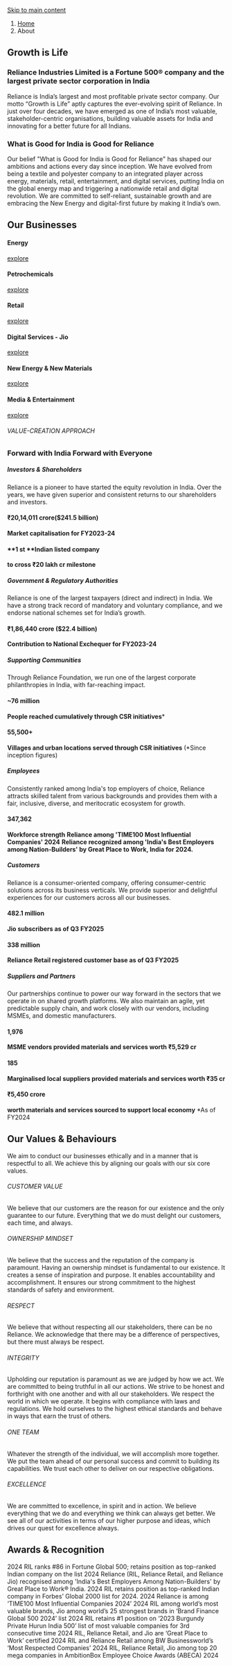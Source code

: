 [ Skip to main content ](https://www.ril.com/<#main-navigation>)
  1. [Home](https://www.ril.com/</>)
  2. About 


##  Growth is Life 
### Reliance Industries Limited is a Fortune 500® company and the largest private sector corporation in India
Reliance is India’s largest and most profitable private sector company. Our motto “Growth is Life” aptly captures the ever-evolving spirit of Reliance. In just over four decades, we have emerged as one of India’s most valuable, stakeholder-centric organisations, building valuable assets for India and innovating for a better future for all Indians.
###  What is Good for India is Good for Reliance 
Our belief "What is Good for India is Good for Reliance" has shaped our ambitions and actions every day since inception. We have evolved from being a textile and polyester company to an integrated player across energy, materials, retail, entertainment, and digital services, putting India on the global energy map and triggering a nationwide retail and digital revolution.
We are committed to self-reliant, sustainable growth and are embracing the New Energy and digital-first future by making it India’s own.
##  Our Businesses 
####  Energy 
[explore](https://www.ril.com/</businesses/energy>)
####  Petrochemicals 
[explore](https://www.ril.com/</businesses/petrochemicals>)
####  Retail 
[explore](https://www.ril.com/</businesses/retail>)
####  Digital Services - Jio 
[explore](https://www.ril.com/</businesses/digital-services-jio>)
####  New Energy & New Materials 
[explore](https://www.ril.com/</businesses/new-energy-materials>)
####  Media & Entertainment 
[explore](https://www.ril.com/</businesses/media-entertainment>)
######  VALUE-CREATION APPROACH 
### Forward with India Forward with Everyone
#####  Investors & Shareholders 
Reliance is a pioneer to have started the equity revolution in India. Over the years, we have given superior and consistent returns to our shareholders and investors.
#### ₹20,14,011 crore($241.5 billion)
**Market capitalisation for FY2023-24**
#### **1 st **Indian listed company
**to cross ₹20 lakh cr milestone**
#####  Government & Regulatory Authorities 
Reliance is one of the largest taxpayers (direct and indirect) in India. We have a strong track record of mandatory and voluntary compliance, and we endorse national schemes set for India’s growth.
#### ₹1,86,440 crore ($22.4 billion)
**Contribution to National Exchequer for FY2023-24**
#####  Supporting Communities 
Through Reliance Foundation, we run one of the largest corporate philanthropies in India, with far-reaching impact.
#### ~76 million
**People reached cumulatively through CSR initiatives***
#### 55,500+
**Villages and urban locations served through CSR initiatives**
(*Since inception figures)
#####  Employees 
Consistently ranked among India's top employers of choice, Reliance attracts skilled talent from various backgrounds and provides them with a fair, inclusive, diverse, and meritocratic ecosystem for growth.
#### 347,362
**Workforce strength**
**Reliance among 'TIME100 Most Influential Companies' 2024**
**Reliance recognized among 'India's Best Employers among Nation-Builders' by Great Place to Work, India for 2024.**
#####  Customers 
Reliance is a consumer-oriented company, offering consumer-centric solutions across its business verticals. We provide superior and delightful experiences for our customers across all our businesses.
#### 482.1 million
**Jio subscribers as of Q3 FY2025**
#### 338 million
**Reliance Retail registered customer base as of Q3 FY2025**
#####  Suppliers and Partners 
Our partnerships continue to power our way forward in the sectors that we operate in on shared growth platforms. We also maintain an agile, yet predictable supply chain, and work closely with our vendors, including MSMEs, and domestic manufacturers.
#### 1,976
**MSME vendors provided materials and services worth ₹5,529 cr**
#### 185
**Marginalised local suppliers provided materials and services worth ₹35 cr**
#### ₹5,450 crore
**worth materials and services sourced to support local economy**
*As of FY2024
##  Our Values & Behaviours 
We aim to conduct our businesses ethically and in a manner that is respectful to all. We achieve this by aligning our goals with our six core values.
######  CUSTOMER VALUE 
We believe that our customers are the reason for our existence and the only guarantee to our future. Everything that we do must delight our customers, each time, and always.
######  OWNERSHIP MINDSET 
We believe that the success and the reputation of the company is paramount. Having an ownership mindset is fundamental to our existence. It creates a sense of inspiration and purpose. It enables accountability and accomplishment. It ensures our strong commitment to the highest standards of safety and environment.
######  RESPECT 
We believe that without respecting all our stakeholders, there can be no Reliance. We acknowledge that there may be a difference of perspectives, but there must always be respect.
######  INTEGRITY 
Upholding our reputation is paramount as we are judged by how we act. We are committed to being truthful in all our actions. We strive to be honest and forthright with one another and with all our stakeholders. We respect the world in which we operate. It begins with compliance with laws and regulations. We hold ourselves to the highest ethical standards and behave in ways that earn the trust of others.
######  ONE TEAM 
Whatever the strength of the individual, we will accomplish more together. We put the team ahead of our personal success and commit to building its capabilities. We trust each other to deliver on our respective obligations.
######  EXCELLENCE 
We are committed to excellence, in spirit and in action. We believe everything that we do and everything we think can always get better. We see all of our activities in terms of our higher purpose and ideas, which drives our quest for excellence always.
##  Awards & Recognition 
2024
RIL ranks #86 in Fortune Global 500; retains position as top-ranked Indian company on the list
2024
Reliance (RIL, Reliance Retail, and Reliance Jio) recognised among 'India's Best Employers Among Nation-Builders' by Great Place to Work® India.
2024
RIL retains position as top-ranked Indian company in Forbes’ Global 2000 list for 2024.
2024
Reliance is among ‘TIME100 Most Influential Companies 2024’
2024
RIL among world’s most valuable brands, Jio among world’s 25 strongest brands in ‘Brand Finance Global 500 2024’ list
2024
RIL retains #1 position on ‘2023 Burgundy Private Hurun India 500’ list of most valuable companies for 3rd consecutive time
2024
RIL, Reliance Retail, and Jio are ‘Great Place to Work’ certified
2024
RIL and Reliance Retail among BW Businessworld’s ‘Most Respected Companies’
2024
RIL, Reliance Retail, Jio among top 20 mega companies in AmbitionBox Employee Choice Awards (ABECA) 2024
